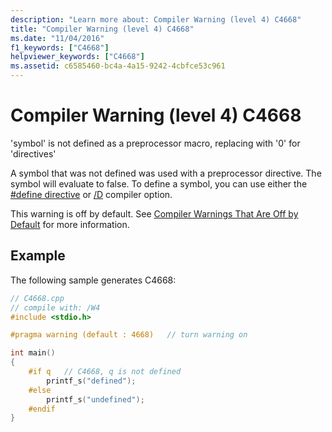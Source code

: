 ```yaml
---
description: "Learn more about: Compiler Warning (level 4) C4668"
title: "Compiler Warning (level 4) C4668"
ms.date: "11/04/2016"
f1_keywords: ["C4668"]
helpviewer_keywords: ["C4668"]
ms.assetid: c6585460-bc4a-4a15-9242-4cbfce53c961
---
```

# Compiler Warning (level 4) C4668

'symbol' is not defined as a preprocessor macro, replacing with '0' for 'directives'

A symbol that was not defined was used with a preprocessor directive. The symbol will evaluate to false. To define a symbol, you can use either the [#define directive](../../preprocessor/hash-define-directive-c-cpp.md) or [/D](../../build/reference/d-preprocessor-definitions.md) compiler option.

This warning is off by default. See [Compiler Warnings That Are Off by Default](../../preprocessor/compiler-warnings-that-are-off-by-default.md) for more information.

## Example

The following sample generates C4668:

```cpp
// C4668.cpp
// compile with: /W4
#include <stdio.h>

#pragma warning (default : 4668)   // turn warning on

int main()
{
    #if q   // C4668, q is not defined
        printf_s("defined");
    #else
        printf_s("undefined");
    #endif
}
```
